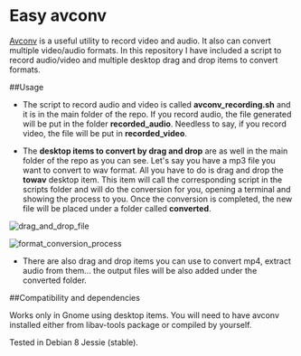Easy avconv
============

[Avconv](https://libav.org/) is a useful utility to record video and audio. It also can convert multiple video/audio formats. In this repository I have included a script to record audio/video and multiple desktop drag and drop items to convert formats.

##Usage

* The script to record audio and video is called **avconv_recording.sh** and it is in the main folder of the repo. If you record audio, the file generated will be put in the folder **recorded_audio**. Needless to say, if you record video, the file will be put in **recorded_video**. 

* The **desktop items to convert by drag and drop** are as well in the main folder of the repo as you can see. Let's say you have a mp3 file you want to convert to wav format. All you have to do is drag and drop the **towav** desktop item. This item will call the corresponding script in the scripts folder and will do the conversion for you, opening a terminal and showing the process to you. Once the conversion is completed, the new file will be placed under a folder called **converted**.

![drag_and_drop_file](https://cloud.githubusercontent.com/assets/12804701/18227760/ae055c84-722f-11e6-9ef7-e37462c0fbff.png)

![format_conversion_process](https://cloud.githubusercontent.com/assets/12804701/18227763/bd57e8dc-722f-11e6-91f2-a17d8af5b137.png)

* There are also drag and drop items you can use to convert mp4, extract audio from them... the output files will be also added under the converted folder.

##Compatibility and dependencies

Works only in Gnome using desktop items. You will need to have avconv installed either from libav-tools package or compiled by yourself.

Tested in Debian 8 Jessie (stable).
